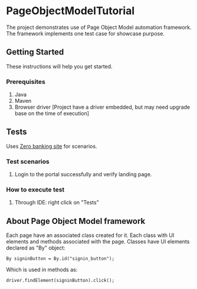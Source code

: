 # PageObjectModelTutorial

The project demonstrates use of Page Object Model automation framework. The framework implements one test case for showcase purpose.

## Getting Started

These instructions will help you get started.

### Prerequisites

1. Java
2. Maven
3. Browser driver [Project have a driver embedded, but may need upgrade base on the time of execution]

## Tests

Uses [Zero banking site](http://zero.webappsecurity.com/index.html) for scenarios.

### Test scenarios

1. Login to the portal successfully and verify landing page.

### How to execute test

1. Through IDE: right click on "Tests"

## About Page Object Model framework

Each page have an associated class created for it. Each class with UI elements and methods associated with the page.
Classes have UI elements declared as "By" object:
```
By signinButton = By.id("signin_button");
```
Which is used in methods as:
```
driver.findElement(signinButton).click();
```